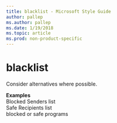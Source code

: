 ```yaml
---
title: blacklist - Microsoft Style Guide
author: pallep
ms.author: pallep
ms.date: 1/19/2018
ms.topic: article
ms.prod: non-product-specific
---
```


# blacklist

Consider alternatives where possible.

**Examples**  
Blocked Senders list  
Safe Recipients list  
blocked or safe programs
